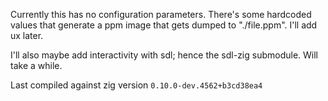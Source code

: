 Currently this has no configuration parameters. There's some hardcoded values
that generate a ppm image that gets dumped to "./file.ppm". I'll add ux later.

I'll also maybe add interactivity with sdl; hence the sdl-zig submodule. Will
take a while.

Last compiled against zig version `0.10.0-dev.4562+b3cd38ea4`

